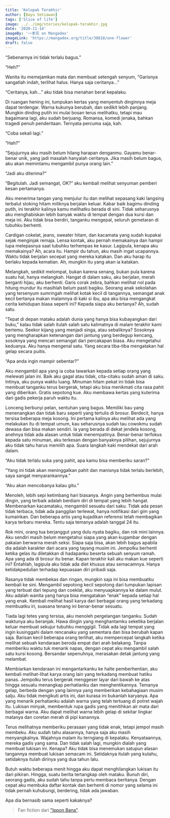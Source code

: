 ```yaml
---
title: 'Kelopak Terakhir'
author: [Bayu Setiawan]
tags: ['Slice of life']
image: ../../img/stories/kelopak-terakhir.jpg
date: '2020-11-14'
imageBy: '一本花 on Mangadex'
imageLink: 'https://mangadex.org/title/38818/one-flower'
draft: false
---
```

“Sebenarnya ini tidak terlalu bagus.”

“Heh?”

Wanita itu memejamkan mata dan membuat setengah senyum, “Garisnya sangatlah indah, terlihat halus. Hanya saja ceritanya…”

“Ceritanya, kah…” aku tidak bisa menahan berat kepalaku.

Di ruangan hening ini, tumpukan kertas yang menyentuh dinginnya meja dapat terdengar. Warna kukunya berubah, dan sedikit lebih panjang. Mungkin dinding putih ini mulai bosan terus melihatku, tetapi mau bagaimana lagi, aku sudah berjuang. Romansa, komedi jenaka, bahkan tragedi penuh penderitaan. Ternyata percuma saja, kah.

“Coba sekali lagi.”

“Hah?”

“Sejujurnya aku masih belum hilang harapan denganmu. Gayamu benar-benar unik, yang jadi masalah hanyalah ceritanya. Jika masih belum bagus, aku akan memintamu mengambil punya orang lain.”

“Jadi aku diterima?”

“Begitulah. Jadi semangat, OK?” aku kembali melihat senyuman pemberi kesan pertamanya.

Aku menerima tangan yang menjulur itu dan melihat sepasang kaki langsing terbalut stoking hitam miliknya berjalan keluar. Kabar baik bagimu dinding putih, ini terakhir kalinya kamu melihatku berada di sini. Tidak seharusnya aku menghabiskan lebih banyak waktu di tempat dengan dua kursi dan meja ini. Aku tidak bisa berdiri, tanganku mengepal, seluruh gemetaran di tubuhku berhenti.

Cardigan cokelat, jeans, sweater hitam, dan kacamata yang sudah kupakai sejak menginjak remaja. Lensa kontak, aku pernah memakainya dan hampir lupa melepasnya saat tubuhku terhempas ke kasur. Lagipula, kenapa aku memakainya? Ah, acara itu. Hampir du tahun, aku masih ingat ucapannya. Waktu tidak berjalan secepat yang mereka katakan. Dan aku harap itu berlaku kepada kematian. Ah, mungkin itu yang akan ia katakan.

Melangkah, sedikit melompat, bukan karena senang, bukan pula karena suatu hal, hanya melangkah. Hangat di dalam saku, aku berjalan, merah berganti hijau, aku berhenti. Garis corak zebra, bahkan melihat nol pada hitung mundur itu masihlah belum pasti bagiku. Seorang anak sekolahan yang tersenyum sumringah melihat kotak kecil di tangannya, semangat anak kecil bertanya makan malamnya di kaki si ibu, apa aku bisa mengangkat cerita kehidupan biasa seperti ini? Kepada siapa aku bertanya? Ah, sudah satu.

“Tepat di depan mataku adalah dunia yang hanya bisa kubayangkan dari buku,” kalau tidak salah itulah salah satu kalimatnya di malam terakhir kami bertemu. Seekor kijang yang menjadi singa, atau sebaliknya? Sosoknya yang mengharapkan ketenangan dari jantung yang berdegup kencang, sosoknya yang mencari semangat dari percakapan biasa. Aku mengetahui keduanya. Aku hanya mengenal satu. Yang secara tiba-tiba mengatakan hal gelap secara puitis.

“Apa anda ingin mampir sebentar?”

Aku mengambil apa yang ia coba tawarkan kepada setiap orang yang melewati jalan ini. Baik aku gagal atau tidak, cita-citaku sudah aman di saku. Intinya, aku punya waktu luang. Minuman hitam pekat ini tidak bisa membuat tanganku terus bergerak, tetapi aku bisa menikmati cita rasa pahit yang diberikan. Gratis sepotong kue. Aku membawa kertas yang kuterima dari gadis pekerja paruh waktu itu.

Lonceng berbunyi pelan, sentuhan yang bagus. Memiliki bau yang menenangkan dan tidak baru seperti yang tertulis di brosur. Berdecit, hanya tersisa beberapa meja kosong. Ini pertama kalinya aku melihat ada yang melakukan itu di tempat umum, kau seharusnya sudah tau cowokmu sudah dewasa dan bisa makan sendiri. Ia yang berada di dekat jendela kosong, anehnya tidak ada alasan untuk tidak menempatinya. Benar-benar terfokus kepada satu minuman, aku terkesan dengan banyaknya pilihan, sejujurnya aku tidak tahu harus memilih apa. Suara langkah kaki mendekat dari arah dalam.

“Aku tidak terlalu suka yang pahit, apa kamu bisa memberiku saran?”

“Yang ini tidak akan meninggalkan pahit dan manisnya tidak terlalu berlebih, saya sangat menyarankannya.”

“Aku akan mencobanya kalau gitu.”

Menoleh, lebih sepi ketimbang hari biasanya. Angin yang berhembus mulai dingin, yang terbaik adalah berdiam diri di tempat yang lebih hangat. Membenarkan kacamataku, mengambil sesuatu dari saku. Tidak ada pesan tidak terbaca, tidak ada panggilan terlewat, hanya notifikasi dari gim yang kumainkan. Dan beberapa artis yang kujadikan referensi telah membagikan karya terbaru mereka. Tentu saja temanya adalah tanggal 24 itu.

Rok mini, orang tua berjanggut yang dulu nyata bagiku, dan rok mini lainnya. Aku sendiri masih belum mengetahui siapa yang akan kugambar dengan pakaian berwarna merah seksi. Siapa saja bisa, akan lebih bagus apabila dia adalah karakter dari acara yang tayang musim ini. Jempolku berhenti ketika gelas itu diletakkan di hadapanku beserta sebuah senyum ramah. Apa yang ada di brosur itu benar. Kapan terakhir kali aku makan kue seperti ini? Entahlah, lagipula aku tidak ada diet khusus atau semacamnya. Hanya ketidakpedulian terhadap kepuasaan diri pribadi saja.

Rasanya tidak membekas dan ringan, mungkin saja ini bisa membuatku kembali ke sini. Mengambil sepotong kecil sepotong dari tumpukan lapisan yang terbuat dari tepung dan coeklat, aku menyuapkannya ke dalam mulut. Aku adalah wanita yang hanya bisa mengatakan “enak” kepada setiap hal yang enak. Kembali melihat hasil karya dari berbagai orang yang terkadang membuatku iri, suasana tenang ini benar-benar sesuatu.

Tiada lagi tetes yang tersisa, aku menoleh pergelangan tanganku. Sudah waktunya aku beranjak. Hawa dingin yang menghantamku seketika berjalan keluar membuat sekujur tubuhku menggigil. Tidak ada lagi tempat yang ingin kusinggahi dalam rencanaku yang sementara dan bisa berubah kapan saja. Barisan kecil beberapa orang terlihat, aku mempercepat langkah ketika melihat sebuah kendaraan beroda empat dari arah belakang. Tanpa memberiku waktu tuk menarik napas, dengan cepat aku mengambil salah satu kursi kosong. Bersandar sepenuhnya, merasakan detak jantung yang melambat.

Membiarkan kendaraan ini mengantarkanku ke halte pemberhentian, aku kembali melihat-lihat karya orang lain yang terkadang membuat hatiku panas. Jempolku terus bergerak menggeser layar dari bawah ke atas hingga sesuatu menangkap perhatianku dan menghentikannya. Temanya gelap, berbeda dengan yang lainnya yang memberikan kebahagiaan musim salju. Aku tidak mengikuti artis ini, dan kurasa ini bukanlah karyanya. Apa yang menarik perhatianku adalah warna yang telah tertuang di potret wajah itu. Lukisan minyak, membentuk rupa gadis yang menitihkan air mata dari berbagai warna. Aku dapat melihat warna lebih gelap di sekitar lingkar matanya dan coretan merah di pipi kanannya.

Terus melihatnya memberiku perasaan yang tidak enak, tetapi jempol masih membeku. Aku sudah tahu alasannya, hanya saja aku masih menyangkalnya. Wajahnya malam itu terngiang di kepalaku. Kenyataannya, mereka gadis yang sama. Dan tidak salah lagi, mungkin dialah yang membuat lukisan ini. Kenapa? Aku tidak bisa menemukan satupun alasan tangannya membuat lukisan semacam ini. Setidaknya itulah yang kutahu, setidaknya itulah dirinya yang dua tahun lalu.

Butuh waktu beberapa menit hingga aku dapat menghilangkan lukisan itu dari pikiran. Hingga, suatu berita tertangkap oleh mataku. Bunuh diri, seorang gadis, aku sudah tahu tanpa perlu membaca beritanya. Dengan cepat aku membuka daftar kontak dan berhenti di nomor yang selama ini tidak pernah kuhubungi, berdering, tidak ada jawaban.

Apa dia bernasib sama seperti kakaknya?

>   Fan fiction dari ["Ippon Bana"](https://mangadex.org/title/38818/one-flower).
